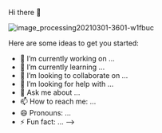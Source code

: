 Hi there 👋

![image_processing20210301-3601-w1fbuc](https://github.com/MarineGTD/MarineGTD/assets/112564039/186b0dc8-4091-4a73-bcb9-fa0443edfa5f)



Here are some ideas to get you started:

- 🔭 I’m currently working on ...
- 🌱 I’m currently learning ...
- 👯 I’m looking to collaborate on ...
- 🤔 I’m looking for help with ...
- 💬 Ask me about ...
- 📫 How to reach me: ...
- 😄 Pronouns: ...
- ⚡ Fun fact: ...
-->
